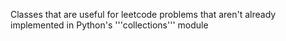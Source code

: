 Classes that are useful for leetcode problems that aren't already implemented in Python's '''collections''' module